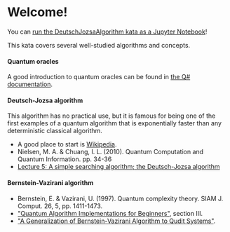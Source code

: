 # Welcome!

You can [run the DeutschJozsaAlgorithm kata as a Jupyter Notebook](https://mybinder.org/v2/gh/Microsoft/QuantumKatas/main?filepath=DeutschJozsaAlgorithm%2FDeutschJozsaAlgorithm.ipynb)!

This kata covers several well-studied algorithms and concepts. 

#### Quantum oracles

A good introduction to quantum oracles can be found in [the Q# documentation](https://docs.microsoft.com/azure/quantum/concepts-oracles).

#### Deutsch-Jozsa algorithm

This algorithm has no practical use, but it is famous for being one of the first examples of a quantum algorithm that is exponentially faster than any deterministic classical algorithm.

* A good place to start is [Wikipedia](https://en.wikipedia.org/wiki/Deutsch%E2%80%93Jozsa_algorithm).
* Nielsen, M. A. & Chuang, I. L. (2010). Quantum Computation and Quantum Information. pp. 34-36
* [Lecture 5: A simple searching algorithm; the Deutsch-Jozsa algorithm](https://cs.uwaterloo.ca/~watrous/QC-notes/QC-notes.05.pdf)

#### Bernstein-Vazirani algorithm

* Bernstein, E. & Vazirani, U. (1997). Quantum complexity theory. SIAM J. Comput. 26, 5, pp. 1411-1473.
* ["Quantum Algorithm Implementations for Beginners"](https://arxiv.org/pdf/1804.03719.pdf), section III.
* ["A Generalization of Bernstein-Vazirani Algorithm to Qudit Systems"](https://arxiv.org/pdf/1609.03185.pdf).
 
